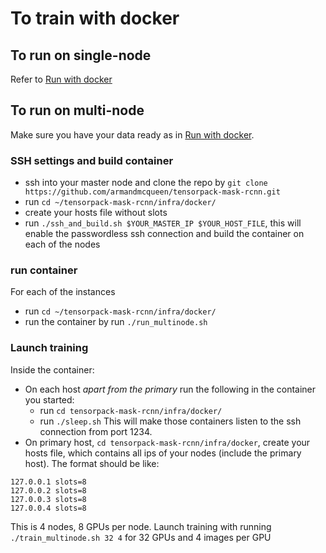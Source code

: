 # To train with docker

## To run on single-node
Refer to [Run with docker](https://github.com/armandmcqueen/tensorpack-mask-rcnn/blob/master/infra/docker/docker.md#using-docker "Run with docker")

## To run on multi-node
Make sure you have your data ready as in [Run with docker](https://github.com/armandmcqueen/tensorpack-mask-rcnn/blob/master/infra/docker/docker.md#using-docker "Run with docker").
### SSH settings and build container
- ssh into your master node and clone the repo by `git clone https://github.com/armandmcqueen/tensorpack-mask-rcnn.git`
- run `cd ~/tensorpack-mask-rcnn/infra/docker/`
- create your hosts file without slots
- run `./ssh_and_build.sh $YOUR_MASTER_IP $YOUR_HOST_FILE`, this will enable the passwordless ssh connection and build the container on each of the nodes
### run container
For each of the instances
- run `cd ~/tensorpack-mask-rcnn/infra/docker/`
- run the container by run `./run_multinode.sh`

### Launch training
Inside the container:
- On each host *apart from the primary* run the following in the container you started:
  - run `cd tensorpack-mask-rcnn/infra/docker/`
  - run `./sleep.sh`
This will make those containers listen to the ssh connection from port 1234.
- On primary host, `cd tensorpack-mask-rcnn/infra/docker`, create your hosts file, which contains all ips of your nodes (include the primary host). The format should be like:
```
127.0.0.1 slots=8
127.0.0.2 slots=8
127.0.0.3 slots=8
127.0.0.4 slots=8
```
This is 4 nodes, 8 GPUs per node.
Launch training with running `./train_multinode.sh 32 4` for 32 GPUs and 4 images per GPU
